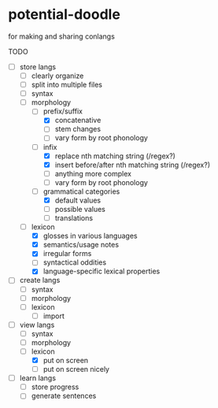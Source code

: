 # potential-doodle
for making and sharing conlangs

TODO
- [ ] store langs
  - [ ] clearly organize
  - [ ] split into multiple files
  - [ ] syntax
  - [ ] morphology
    - [ ] prefix/suffix
      - [x] concatenative
      - [ ] stem changes
      - [ ] vary form by root phonology
    - [ ] infix
      - [x] replace nth matching string (/regex?)
      - [x] insert before/after nth matching string (/regex?)
      - [ ] anything more complex
      - [ ] vary form by root phonology
    - [ ] grammatical categories
      - [x] default values
      - [ ] possible values
      - [ ] translations
  - [ ] lexicon
    - [x] glosses in various languages
    - [x] semantics/usage notes
    - [x] irregular forms
    - [ ] syntactical oddities
    - [x] language-specific lexical properties
- [ ] create langs
  - [ ] syntax
  - [ ] morphology
  - [ ] lexicon
    - [ ] import
- [ ] view langs
  - [ ] syntax
  - [ ] morphology
  - [ ] lexicon
    - [x] put on screen
    - [ ] put on screen nicely
- [ ] learn langs
  - [ ] store progress
  - [ ] generate sentences
